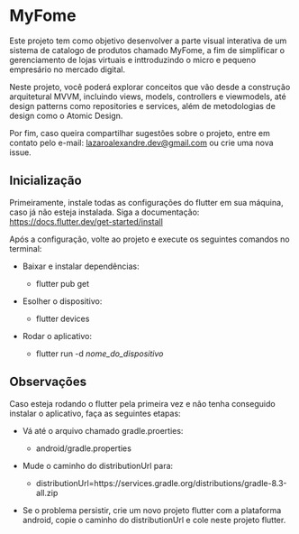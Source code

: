 # MyFome

Este projeto tem como objetivo desenvolver a parte visual interativa de um sistema de catalogo de produtos chamado MyFome, a fim de simplificar o gerenciamento de lojas virtuais e inttroduzindo o micro e pequeno empresário no mercado digital. 

Neste projeto, você poderá explorar conceitos que vão desde a construção arquitetural MVVM, incluindo views, models, controllers e viewmodels, até design patterns como repositories e services, além de metodologias de design como o Atomic Design.

Por fim, caso queira compartilhar sugestões sobre o projeto, entre em contato pelo e-mail: lazaroalexandre.dev@gmail.com ou crie uma nova issue.

## Inicialização

Primeiramente, instale todas as configurações do flutter em sua máquina, caso já não esteja instalada. Siga a documentação: https://docs.flutter.dev/get-started/install

Após a configuração, volte ao projeto e execute os seguintes comandos no terminal:

- Baixar e instalar dependências:
    - flutter pub get

- Esolher o dispositivo:
    - flutter devices

- Rodar o aplicativo:
  - flutter run -d _nome_do_dispositivo_

## Observações

Caso esteja rodando o flutter pela primeira vez e não tenha conseguido instalar o aplicativo, faça as seguintes etapas:

- Vá até o arquivo chamado gradle.proerties:
  - android/gradle.properties

- Mude o caminho do distributionUrl para:
  - distributionUrl=https\://services.gradle.org/distributions/gradle-8.3-all.zip

- Se o problema persistir, crie um novo projeto flutter com a plataforma android, copie o caminho do distributionUrl e cole neste projeto flutter.